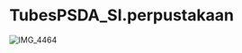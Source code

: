# TubesPSDA_SI.perpustakaan

![IMG_4464](https://github.com/AdityaSaputraG1A023024/TubesPSDA_SI.perpustakaan/assets/147525304/e1c5f48a-02b5-4445-98c0-acd9a60bed58)

